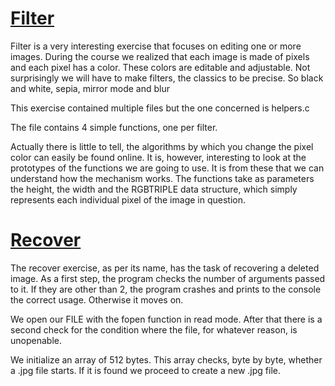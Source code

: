 # [Filter](https://github.com/Fechuli/CS50x_2023_Introduction_to_Computer_Science/blob/main/Weekly_4_Memory/Problem_Set_4/helpers.c)

Filter is a very interesting exercise that focuses on editing one or more images. 
During the course we realized that each image is made of pixels and each pixel has a color.
These colors are editable and adjustable. Not surprisingly we will have to make filters, the classics to be precise. 
So black and white, sepia, mirror mode and blur

This exercise contained multiple files but the one concerned is helpers.c

The file contains 4 simple functions, one per filter.

Actually there is little to tell, the algorithms by which you change the pixel color can easily be found online. 
It is, however, interesting to look at the prototypes of the functions we are going to use. 
It is from these that we can understand how the mechanism works. 
The functions take as parameters the height, the width and the RGBTRIPLE data structure, which simply represents each individual pixel of the image in question. 

# [Recover](https://github.com/Fechuli/CS50x_2023_Introduction_to_Computer_Science/blob/main/Weekly_4_Memory/Problem_Set_4/recover.c)

The recover exercise, as per its name, has the task of recovering a deleted image.
As a first step, the program checks the number of arguments passed to it. 
If they are other than 2, the program crashes and prints to the console the correct usage. 
Otherwise it moves on.

We open our FILE with the fopen function in read mode.
After that there is a second check for the condition where the file, for whatever reason, is unopenable.

We initialize an array of 512 bytes.
This array checks, byte by byte, whether a .jpg file starts.
If it is found we proceed to create a new .jpg file.

